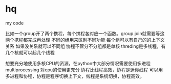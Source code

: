 # hq
my code


比如一个group开了两个携程，每个携程各对应一个函数。group.join就需要等这两个携程都完成再处理
不同的组用来区别不同功能
每个组可以有自己的的上下文关系
如果没关系就可以不同组
协程不管分不分组都是单核
threding是多线程，有几个核就可以起几个线程

想要充分地使用多核CPU的资源，在python中大部分情况需要使用多进程
multiprocessing 对cpu的使用更充分
协程比线程高效，协程是迷你线程
可以用多进程和协程，协程是程序切换上下文，线程是系统切换，协程高效。
